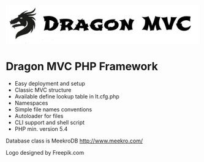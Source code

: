 ![Dragon MVC](https://raw.githubusercontent.com/stefanak-michal/DragonMVC/master/assets/img/title.jpg "Dragon MVC")

# Dragon MVC PHP Framework

* Easy deployment and setup
* Classic MVC structure
* Available define lookup table in lt.cfg.php
* Namespaces
* Simple file names conventions
* Autoloader for files
* CLI support and shell script
* PHP min. version 5.4

Database class is MeekroDB http://www.meekro.com/

Logo designed by Freepik.com
